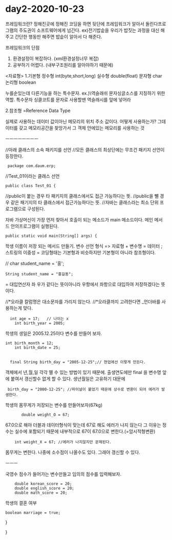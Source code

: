 # day2-2020-10-23


프레임워크란?
정해진곳에 정해진 코딩을 하면 뒷단에 프레임워크가 알아서 돌린다프로그램의 주도권이 소프트웨어에게 넘긴다.
ex)전기밥솥을 우리가 밥짓는 과정을 대신 해주고 간단한 행동만 해주면 밥솥이 알아서 다 해준다.

프레임워크의 단점
1. 환경설정이 복잡하다. (xml환경설정너무 복잡)
2. 공부하기 어렵다. (내부구조원리를 알아야하기 때문에)

<자료형>
1.기본형
  정수형 int(byte,short,long)
  실수형 double(float)
  문자형 char
  논리형 boolean
  
  누를순있는데 다른기능을 하는 특수문자.
  ex.)\역슬래쉬 문자싱글소스를 지칭하기 위한 역할. 특수문자
  싱클코트를 문자로 사용할땐 역슬래시를 앞에 넣어라
  
  
  
2.참조형
=Reference Data Type

실제로 사용하는 데이터 값이아닌 메모리의 위치 주소 값이다.
어떻게 사용하는가?
그데이터를 갖고 메모리공간을 찾앙가서 그 객체 안에있는 메모리를 사용하는 것



ㅡㅡㅡㅡㅡㅡㅡㅡ

 //아래 클래스의 소속 패키지를 선언
 //모든 클래스의 최상단에는 무조건 패키지 선언이 등장한다.

     package com.daum.erp;


 //Test_01이라는 클래스 선언

    public class Test_01 {

//public이 붙는 경우 타 패키지의 클래스에서도 접근 가능하다는 뜻.
//public을 뺄 경우 같은 패기지의 타 클래스에서 접근가능하다는 뜻.
//자바는 클래스라는 최소 단위 프로그램으로 구성된다.
	
	
자바 가상머신이 가장 먼저 찾아서  호출이 되는 메소드가 main 메소드이다.
메인 메서드 안의프로그램이 실행된다.

    public static void main(String[] args) {
	
학생 이름이 저장 되는 메서드 만들기.
변수 선언 형식 => 자료형 + 변수명 = 데이터 ;
스트링의 이중성 = 코딩형태는 기본형과 비슷하지만 기본형이 아니라 참조형이다. 
		
//		char student_name = '홍';

    String student_name = "홍길동";
		
 =  대입연산자 
 좌 우가 같다는 뜻이아니라 우항에서 좌항으로 대입하여 저장하겠다는 뜻이다.
		
//*오라클 칼럼명은 대소문자를 가리지 않는다.
//*오라클까지 고려한다면 _언더바를 사용하는게 맞다.
		
    


	  int age = 17;   // 나이는 x		
		int birth_year = 2005;
		
학생의 생일은 2005.12.25이다 변수를 만들어 보자. 

    int birth_month = 12;
		int birth_date = 25;


	  final String birth_day = "2005-12-25";// 현업에선 이렇게 만든다.
객체에서 년,월,일 각각 뗄 수 있는 방법이 있기 때문에.
출생연도에만 final 을 변수명 앞에 붙여서 갱신할수 없게 할 수 있다. 생년월일은 고유하기 대문에 
		
    
     birth_day = "2000-12-25"; //파이널이 붙었기 때문에 상수로 변환이 되어 에러가 발생한다. 
    
    
    
학생의 몸무게가 저장되는 변수를 만들어보자(67kg)

		   double weight_O = 67;
 67.0으로 해야 더블과 데이터형식이 맞는데 67로 해도 에러가 나지 않는다
그 이유는 정수는 실수에 포함되기 때문에 내부적으로 67이 67.0으로 변한다.(=암시적형변환)
        
		int weight_X = 67; //에러가 나지않지만 문제된다.
   
 몸무게는 변한다. 나중에 소수점이 나올수도 있다. 그래야 갱신할 수 있다. 
	
 ㅡㅡㅡ
 
  
국영수 점수가 들어가는 변수만들고 임의의 점수를 입력해보자.
		
		double korean_score = 20;
		double english_score = 20;
		double math_score = 20;

		
    
학생의 결혼 여부 

    boolean marriage = true;
		
		
}

}
